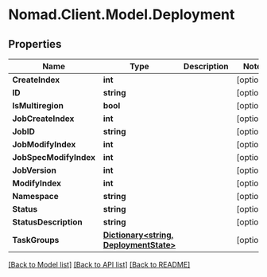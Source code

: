 # Nomad.Client.Model.Deployment

## Properties

Name | Type | Description | Notes
------------ | ------------- | ------------- | -------------
**CreateIndex** | **int** |  | [optional] 
**ID** | **string** |  | [optional] 
**IsMultiregion** | **bool** |  | [optional] 
**JobCreateIndex** | **int** |  | [optional] 
**JobID** | **string** |  | [optional] 
**JobModifyIndex** | **int** |  | [optional] 
**JobSpecModifyIndex** | **int** |  | [optional] 
**JobVersion** | **int** |  | [optional] 
**ModifyIndex** | **int** |  | [optional] 
**Namespace** | **string** |  | [optional] 
**Status** | **string** |  | [optional] 
**StatusDescription** | **string** |  | [optional] 
**TaskGroups** | [**Dictionary&lt;string, DeploymentState&gt;**](DeploymentState.md) |  | [optional] 

[[Back to Model list]](../README.md#documentation-for-models) [[Back to API list]](../README.md#documentation-for-api-endpoints) [[Back to README]](../README.md)

